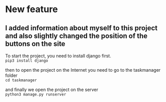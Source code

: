 # New feature

## I added information about myself to this project and also slightly changed the position of the buttons on the site


To start the project, you need to install django first.  
`pip3 install django`

then to open the project on the Internet you need to go to the taskmanager folder  
`cd taskmanager`

and finally we open the project on the server  
`python3 manage.py runserver`
